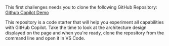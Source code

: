 This first challenges needs you to clone the following GitHub Repository: [Github Copilot Demo](https://github.com/Philess/gh-copilot-demo)

This repository is a code starter that will help you experiment all capabilities with GitHub Copilot. Take the time to look at the architecture design displayed on the page and when you're ready, clone the repository from the command line and open it in VS Code.
